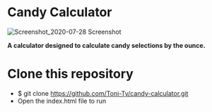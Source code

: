 # Candy Calculator 
![Screenshot_2020-07-28 Screenshot](https://user-images.githubusercontent.com/40587355/88720834-1ff0fb00-d0eb-11ea-935e-56c816b4b5a3.jpg)

**A calculator designed to calculate candy selections by the ounce.**

# Clone this repository
* $ git clone https://github.com/Toni-Ty/candy-calculator.git
* Open the index.html file to run
